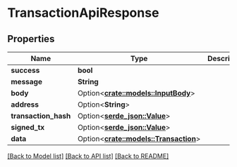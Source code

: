 # TransactionApiResponse

## Properties

| Name                  | Type                                                     | Description | Notes       |
| --------------------- | -------------------------------------------------------- | ----------- | ----------- |
| **success**           | **bool**                                                 |             |             |
| **message**           | **String**                                               |             |             |
| **body**              | Option<[**crate::models::InputBody**](InputBody.md)>     |             | \[optional] |
| **address**           | Option<**String**>                                       |             | \[optional] |
| **transaction\_hash** | Option<[**serde\_json::Value**](docs/.md/)>              |             | \[optional] |
| **signed\_tx**        | Option<[**serde\_json::Value**](docs/.md/)>              |             | \[optional] |
| **data**              | Option<[**crate::models::Transaction**](Transaction.md)> |             | \[optional] |

[\[Back to Model list\]](./#documentation-for-models) [\[Back to API list\]](./#documentation-for-api-endpoints) [\[Back to README\]](./)
